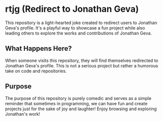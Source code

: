 # rtjg (Redirect to Jonathan Geva)

This repository is a light-hearted joke created to redirect users to Jonathan Geva's profile. It's a playful way to showcase a fun project while also leading others to explore the works and contributions of Jonathan Geva.

## What Happens Here?
When someone visits this repository, they will find themselves redirected to Jonathan Geva's profile. This is not a serious project but rather a humorous take on code and repositories.

## Purpose
The purpose of this repository is purely comedic and serves as a simple reminder that sometimes in programming, we can have fun and create projects just for the sake of joy and laughter! Enjoy browsing and exploring Jonathan's work!